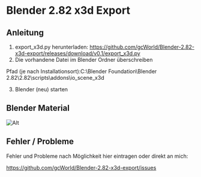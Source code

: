 # Blender 2.82 x3d Export

## Anleitung

1. export_x3d.py herunterladen: https://github.com/gcWorld/Blender-2.82-x3d-export/releases/download/v0.1/export_x3d.py
2. Die vorhandene Datei im Blender Ordner überschreiben 

  Pfad (je nach Installationsort):C:\Blender Foundation\Blender 2.82\2.82\scripts\addons\io_scene_x3d
  
3. Blender (neu) starten

## Blender Material
![Alt](https://img.gcmods.de/media/small/Blender/blenderx3d.PNG)

## Fehler / Probleme
Fehler und Probleme nach Möglichkeit hier eintragen oder direkt an mich:

https://github.com/gcWorld/Blender-2.82-x3d-export/issues
